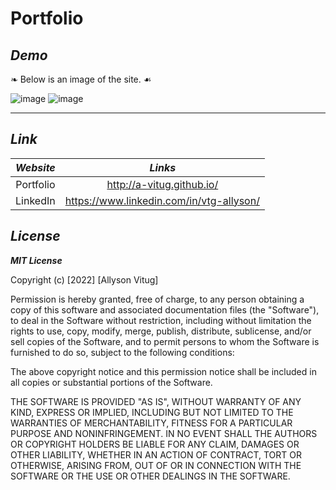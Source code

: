 # **Portfolio**

## *Demo* 
❧ Below is an image of the site. ☙

![image]()
![image]()

---

## *Link*


|  *Website*   |  *Links*   |
| :---: | :---:  |
|   Portfolio    |   http://a-vitug.github.io/   |
|   LinkedIn    |    https://www.linkedin.com/in/vtg-allyson/   |


## *License*

***MIT License***

Copyright (c) [2022] [Allyson Vitug]

Permission is hereby granted, free of charge, to any person obtaining a copy
of this software and associated documentation files (the "Software"), to deal
in the Software without restriction, including without limitation the rights
to use, copy, modify, merge, publish, distribute, sublicense, and/or sell
copies of the Software, and to permit persons to whom the Software is
furnished to do so, subject to the following conditions:

The above copyright notice and this permission notice shall be included in all
copies or substantial portions of the Software.

THE SOFTWARE IS PROVIDED "AS IS", WITHOUT WARRANTY OF ANY KIND, EXPRESS OR
IMPLIED, INCLUDING BUT NOT LIMITED TO THE WARRANTIES OF MERCHANTABILITY,
FITNESS FOR A PARTICULAR PURPOSE AND NONINFRINGEMENT. IN NO EVENT SHALL THE
AUTHORS OR COPYRIGHT HOLDERS BE LIABLE FOR ANY CLAIM, DAMAGES OR OTHER
LIABILITY, WHETHER IN AN ACTION OF CONTRACT, TORT OR OTHERWISE, ARISING FROM,
OUT OF OR IN CONNECTION WITH THE SOFTWARE OR THE USE OR OTHER DEALINGS IN THE
SOFTWARE.